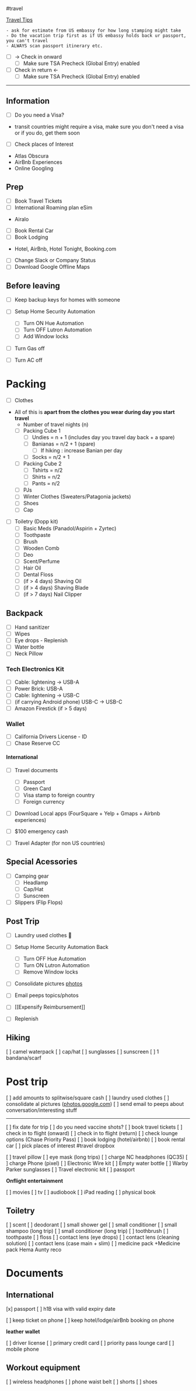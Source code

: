 #travel

[Travel Tips](https://www.schwab.com/learn/story/ways-to-save-money-when-traveling-abroad)

```
- ask for estimate from US embassy for how long stamping might take
- Do the vacation trip first as if US embassy holds back ur passport, you can't travel
- ALWAYS scan passport itinerary etc.
```


- [ ] → Check in onward
	- [ ] Make sure TSA Precheck (Global Entry) enabled
- [ ] Check in return ←
	- [ ] Make sure TSA Precheck (Global Entry) enabled

----

## Information

- [ ] Do you need a Visa?
- transit countries might require a visa, make sure you don't need a visa or if you do, get them soon
- [ ] Check places of Interest
- Atlas Obscura
- AirBnb Experiences
- Online Googling

## Prep
- [ ] Book Travel Tickets
- [ ] International Roaming plan eSim
- Airalo
- [ ] Book Rental Car
- [ ] Book Lodging
- Hotel, AirBnb, Hotel Tonight, Booking.com
- [ ] Change Slack or Company Status
- [ ] Download Google Offline Maps

## Before leaving
- [ ] Keep backup keys for homes with someone
- [ ] Setup Home Security Automation
	- [ ] Turn ON Hue Automation
	- [ ] Turn OFF Lutron Automation
	- [ ] Add Window locks
- [ ] Turn Gas off
- [ ] Turn AC off


# Packing

- [ ] Clothes
- All of this is **apart from the clothes you wear during day you start travel**
	- Number of travel nights (n)
	- [ ] Packing Cube 1
		- [ ] Undies = n + 1 (includes day you travel day back + a spare)
		- [ ] Banianas = n/2 + 1 (spare) 
			- [ ] If hiking : increase Banian per day
		- [ ] Socks = n/2 + 1
	- [ ] Packing Cube 2
		- [ ] Tshirts = n/2
		- [ ] Shirts = n/2
		- [ ] Pants = n/2
	- [ ] PJs
	- [ ] Winter Clothes (Sweaters/Patagonia jackets)
	- [ ] Shoes
	- [ ] Cap

- [ ] Toiletry (Dopp kit)
	- [ ] Basic Meds (Panadol/Aspirin + Zyrtec)
	- [ ] Toothpaste
	- [ ] Brush
	- [ ] Wooden Comb
	- [ ] Deo
	- [ ] Scent/Perfume
	- [ ] Hair Oil
	- [ ] Dental Floss
	- [ ] (if > 4 days) Shaving Oil
	- [ ] (if > 4 days) Shaving Blade
	- [ ] (if > 7 days) Nail Clipper

## Backpack
- [ ] Hand sanitizer
- [ ] Wipes
- [ ] Eye drops - Replenish
- [ ] Water bottle
- [ ] Neck Pillow

### Tech Electronics Kit
- [ ] Cable: lightening → USB-A
- [ ] Power Brick: USB-A
- [ ] Cable: lightening → USB-C
- [ ] (if carrying Android phone) USB-C → USB-C
- [ ] Amazon Firestick (if > 5 days)

### Wallet
- [ ] California Drivers License - ID
- [ ] Chase Reserve CC

#### International
- [ ] Travel documents
	- [ ] Passport
	- [ ] Green Card
	- [ ] Visa stamp to foreign country
	- [ ] Foreign currency
- [ ] Download Local apps (FourSquare + Yelp + Gmaps + Airbnb experiences)
- [ ] $100 emergency cash
- [ ] Travel Adapter (for non US countries)


## Special Acessories
- [ ] Camping gear
	- [ ] Headlamp
	- [ ] Cap/Hat
	- [ ] Sunscreen
- [ ] Slippers (Flip Flops)

## Post Trip

- [ ] Laundry used clothes 🧺
- [ ] Setup Home Security Automation Back
	- [ ] Turn OFF Hue Automation
	- [ ] Turn ON Lutron Automation
	- [ ] Remove Window locks
- [ ] Consolidate pictures [photos](photos.google.com)
- [ ] Email peeps topics/photos
- [ ] [[Expensify Reimbursement]]
- [ ] Replenish




## Hiking


[ ] camel waterpack
[ ] cap/hat
[ ] sunglasses
[ ] sunscreen
[ ] 1 bandana/scarf



# Post trip


[ ] add amounts to splitwise/square cash
[ ] laundry used clothes
[ ] consolidate al pictures ([photos.google.com](http://photos.google.com/))
[ ] send email to peeps about conversation/interesting stuff






----

[ ] fix date for trip
[ ] do you need vaccine shots?
[ ] book travel tickets
[ ] check in to flight (onward)
[ ] check in to flight (return)
[ ] check lounge options (Chase Priority Pass)
[ ] book lodging (hotel/airbnb)
[ ] book rental car
[ ] pick places of interest #travel dropbox

[ ] travel pillow
[ ] eye mask (long trips)
[ ] charge NC headphones (QC35)
[ ] charge Phone (pixel)
[ ] Electronic Wire kit
[ ] Empty water bottle
[ ] Warby Parker sunglasses 
[ ] Travel electronic kit
  [ ] passport


**Onflight entertainment**

[ ] movies
[ ] tv
[ ] audiobook
[ ] iPad reading
[ ] physical book


## Toiletry


[ ] scent
[ ] deodorant
[ ] small shower gel
[ ] small conditioner
[ ] small shampoo (long trip)
[ ] small conditioner (long trip)
[ ] toothbrush
[ ] toothpaste
[ ] floss
[ ] contact lens (eye drops)
[ ] contact lens (cleaning solution)
[ ] contact lens (case main + slim)
[ ] medicine pack +Medicine pack Hema Aunty reco 


# Documents


## International
[x] passport
[ ] h1B visa with valid expiry date


[ ] keep ticket on phone
[ ] keep hotel/lodge/airBnb booking on phone

**leather wallet**


[ ] driver license
[ ] primary credit card
[ ] priority pass lounge card
[ ] mobile phone


## Workout equipment


[ ] wireless headphones
[ ] phone waist belt
[ ] shorts
[ ] shoes
